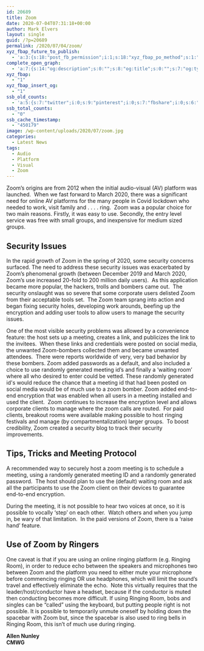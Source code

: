 ```yaml
---
id: 20689
title: Zoom
date: 2020-07-04T07:31:18+00:00
author: Mark Elvers
layout: single
guid: /?p=20689
permalink: /2020/07/04/zoom/
xyz_fbap_future_to_publish:
  - 'a:3:{s:18:"post_fb_permission";i:1;s:18:"xyz_fbap_po_method";s:1:"2";s:16:"xyz_fbap_message";s:62:"News item added to the CCCBR website: {POST_TITLE} {PERMALINK}";}'
complete_open_graph:
  - 'a:7:{s:14:"og:description";s:0:"";s:8:"og:title";s:0:"";s:7:"og:type";s:0:"";s:12:"twitter:card";s:7:"summary";s:15:"twitter:creator";s:0:"";s:19:"twitter:description";s:0:"";s:8:"og:image";s:0:"";}'
xyz_fbap:
  - "1"
xyz_fbap_insert_og:
  - "1"
ssb_old_counts:
  - 'a:5:{s:7:"twitter";i:0;s:9:"pinterest";i:0;s:7:"fbshare";i:0;s:6:"reddit";i:0;s:6:"tumblr";N;}'
ssb_total_counts:
  - "0"
ssb_cache_timestamp:
  - "450179"
image: /wp-content/uploads/2020/07/zoom.jpg
categories:
  - Latest News
tags:
  - Audio
  - Platform
  - Visual
  - Zoom
---
```

Zoom’s origins are from 2012 when the initial audio-visual (AV) platform was launched.  When we fast forward to March 2020, there was a significant need for online AV platforms for the many people in Covid lockdown who needed to work, visit family and . . . . ring.  Zoom was a popular choice for two main reasons. Firstly, it was easy to use. Secondly, the entry level service was free with small groups, and inexpensive for medium sized groups.

## Security Issues

In the rapid growth of Zoom in the spring of 2020, some security concerns surfaced. The need to address these security issues was exacerbated by Zoom’s phenomenal growth (between December 2019 and March 2020, Zoom’s use increased 20-fold to 200 million daily users).  As this application became more popular, the hackers, trolls and bombers came out.  The security onslaught was so severe that some corporate users delisted Zoom from their acceptable tools set.  The Zoom team sprang into action and began fixing security holes, developing work arounds, beefing up the encryption and adding user tools to allow users to manage the security issues.

One of the most visible security problems was allowed by a convenience feature: the host sets up a meeting, creates a link, and publicizes the link to the invitees.  When these links and credentials were posted on social media, the unwanted Zoom-bombers collected them and became unwanted attendees.  There were reports worldwide of very, very bad behavior by these bombers. Zoom added passwords as a default, and also included a choice to use randomly generated meeting id’s and finally a ‘waiting room’ where all who desired to enter could be vetted. These randomly generated id&apos;s would reduce the chance that a meeting id that had been posted on social media would be of much use to a zoom bomber. Zoom added end-to-end encryption that was enabled when all users in a meeting installed and used the client.  Zoom continues to increase the encryption level and allows corporate clients to manage where the zoom calls are routed.  For paid clients, breakout rooms were available making possible to host ringing festivals and manage (by compartmentalization) larger groups.  To boost credibility, Zoom created a security blog to track their security improvements.

## Tips, Tricks and Meeting Protocol

A recommended way to securely host a zoom meeting is to schedule a meeting, using a randomly generated meeting ID and a randomly generated password.  The host should plan to use the (default) waiting room and ask all the participants to use the Zoom client on their devices to guarantee end-to-end encryption.

During the meeting, it is not possible to hear two voices at once, so it is possible to vocally ‘step’ on each other.  Watch others and when you jump in, be wary of that limitation.  In the paid versions of Zoom, there is a ‘raise hand’ feature.

## Use of Zoom by Ringers

One caveat is that if you are using an online ringing platform (e.g. Ringing Room), in order to reduce echo between the speakers and microphones two between Zoom and the platform you need to either mute your microphone before commencing ringing OR use headphones, which will limit the sound’s travel and effectively eliminate the echo.  Note this virtually requires that the leader/host/conductor have a headset, because if the conductor is muted then conducting becomes more difficult. If using Ringing Room, bobs and singles can be “called” using the keyboard, but putting people right is not possible. It is possible to temporarily unmute oneself by holding down the spacebar with Zoom but, since the spacebar is also used to ring bells in Ringing Room, this isn’t of much use during ringing.

**Allen Nunley**  
**CMWG**
